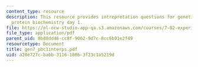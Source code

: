 ```yaml
---
content_type: resource
description: This resource provides intrepretation questions for genetics day 7 and
  protein biochemistry day 1.
file: https://ol-ocw-studio-app-qa.s3.amazonaws.com/courses/7-02-experimental-biology-communication-spring-2005/a20e727cbabb3116186b3f23c1a5219d_gen7_pbc1interps.pdf
file_type: application/pdf
parent_uid: 8b88dd46-cc8f-9062-9d7c-8cc6b91e2f49
resourcetype: Document
title: gen7_pbc1interps.pdf
uid: a20e727c-babb-3116-186b-3f23c1a5219d
---
```

